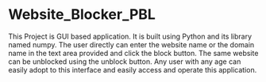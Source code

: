 # Website_Blocker_PBL

This Project is GUI based application. It is built using Python and its library named numpy.
The user directly can enter the website name or the domain name in the text area provided and click the block button.
The same website can be unblocked using the unblock button.
Any user with any age can easily adopt to this interface and easily access and operate this application.
